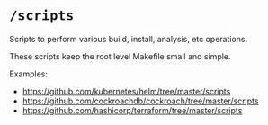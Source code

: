 # `/scripts`

Scripts to perform various build, install, analysis, etc operations.

These scripts keep the root level Makefile small and simple.

Examples:

* https://github.com/kubernetes/helm/tree/master/scripts
* https://github.com/cockroachdb/cockroach/tree/master/scripts
* https://github.com/hashicorp/terraform/tree/master/scripts